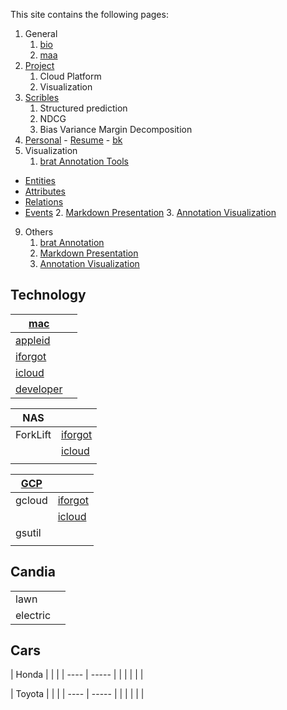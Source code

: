 



This site contains the following pages:

1. General
    1. [bio](https://en.wikipedia.org/wiki/Bioinformatics)
    2. [maa](https://www.maa.org)
2. [Project](../../../k2)
    1. Cloud Platform
    2. Visualization
3. [Scribles](../../../w3)
    1. Structured prediction
    2. NDCG
    3. Bias Variance Margin Decomposition
4. [Personal](../../../d4/) - [Resume](.././../d4/) - [bk](.././../d4/) 
5. Visualization
    1. [brat Annotation Tools ](http://brat.nlplab.org/sitemap.html)
 - [Entities](../../../w3/l17/brat/v14ex/b14aEntities.html)
 - [Attributes](../../../w3/l17/brat/v14ex/b14bAttribute.html)
 - [Relations](../../../w3/l17/brat/v14ex/b14cRelation.html)
 - [Events](../../../w3/l17/brat/v14ex/b14dEvent.html)
    2. [Markdown Presentation](../../../w3/yXX/md/README.html)
    3. [Annotation Visualization](../../../w3/yXX/anno/anno.html)
9. Others
    1. [brat Annotation](http://brat.nlplab.org/sitemap.html)
    2. [Markdown Presentation](../../../w3/yXX/md/README.html)
    3. [Annotation Visualization](../../../w3/yXX/anno/anno.html)


## Technology

| [mac](../../k2/kMac/) |   |
| ---- | ----- |
| [appleid](https://appleid.apple.com) | |
| [iforgot](https://iforgot.apple.com) |    |
| [icloud](https://www.icloud.com/) |    |
| [developer](https://) |   |



| NAS|   |
| ---- | ----- |
| ForkLift |   [iforgot](iforgot.apple.com) |
|  |   [icloud](https://www.icloud.com/) |
|  | |



| [GCP](https://cloud.google.com/) |   |
| ---- | ----- |
| gcloud |   [iforgot](iforgot.apple.com) |
|        |   [icloud](https://www.icloud.com/) |
| gsutil |   |
|        |   |


## Candia

|   |   |
| ---- | ----- |
| lawn |   |
| electric |   |

## Cars

| Honda     |       | |
| ---- | ----- | |
|      |       | |

| Toyota     |       | |
| ---- | ----- | |
|      |       | |
